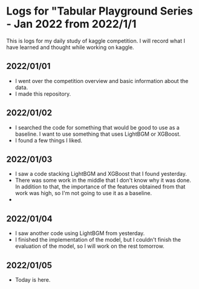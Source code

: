 # Logs for "Tabular Playground Series - Jan 2022 from 2022/1/1

This is logs for my daily study of kaggle competition. I will record what I have learned and thought while working on kaggle.

## 2022/01/01
* I went over the competition overview and basic information about the data.
* I made this repository.

## 2022/01/02
* I searched the code for something that would be good to use as a baseline. I want to use something that uses LightBGM or XGBoost.
* I found a few things I liked.
## 2022/01/03
* I saw a code stacking LightBGM and XGBoost that I found yesterday.
* There was some work in the middle that I don't know why it was done. In addition to that, the importance of the features obtained from that work was high, so I'm not going to use it as a baseline.
* 
## 2022/01/04
* I saw another code using LightBGM from yesterday.
* I finished the implementation of the model, but I couldn't finish the evaluation of the model, so I will work on the rest tomorrow.

## 2022/01/05
* Today is here.
